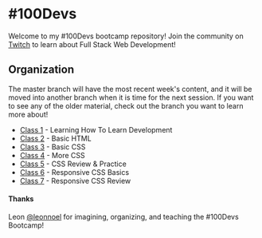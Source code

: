 # #100Devs

Welcome to my #100Devs bootcamp repository! Join the community on [Twitch](https://twitch.tv/learnwithleon) to learn about Full Stack Web Development!

## Organization

The master branch will have the most recent week's content, and it will be moved into another branch when it is time for the next session. If you want to see any of the older material, check out the branch you want to learn more about!

- [Class 1](https://github.com/jeffn12/100devs/tree/01-learningtolearn) - Learning How To Learn Development
- [Class 2](https://github.com/jeffn12/100devs/tree/02/basic-html) - Basic HTML
- [Class 3](https://github.com/jeffn12/100devs/tree/03/basic-css) - Basic CSS
- [Class 4](https://github.com/jeffn12/100devs/tree/04/more-css) - More CSS
- [Class 5](https://github.com/jeffn12/100devs/tree/05/css-practice) - CSS Review & Practice
- [Class 6](https://github.com/jeffn12/100devs/tree/06/responsive-css-basics) - Responsive CSS Basics
- [Class 7]() - Responsive CSS Review

#### Thanks

Leon [@leonnoel](https://twitter.com/leonnoel) for imagining, organizing, and teaching the #100Devs Bootcamp!
